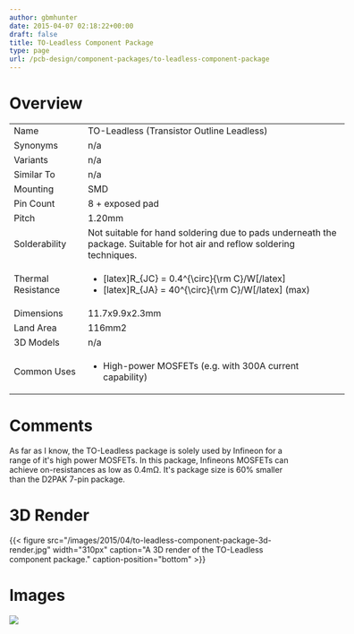 ```yaml
---
author: gbmhunter
date: 2015-04-07 02:18:22+00:00
draft: false
title: TO-Leadless Component Package
type: page
url: /pcb-design/component-packages/to-leadless-component-package
---
```


# Overview


<table style="width: 600px;" >
<tbody >
<tr >

<td >Name
</td>

<td >TO-Leadless (Transistor Outline Leadless)
</td>
</tr>
<tr >

<td >Synonyms
</td>

<td >n/a
</td>
</tr>
<tr >

<td >Variants
</td>

<td >n/a
</td>
</tr>
<tr >

<td >Similar To
</td>

<td >n/a
</td>
</tr>
<tr >

<td >Mounting
</td>

<td >SMD
</td>
</tr>
<tr >

<td >Pin Count
</td>

<td >8 + exposed pad
</td>
</tr>
<tr >

<td >Pitch
</td>

<td >1.20mm
</td>
</tr>
<tr >

<td >Solderability
</td>

<td >Not suitable for hand soldering due to pads underneath the package. Suitable for hot air and reflow soldering techniques.
</td>
</tr>
<tr >

<td >Thermal Resistance
</td>

<td >



  * [latex]R_{JC} = 0.4^{\circ}{\rm C}/W[/latex]
  * [latex]R_{JA} = 40^{\circ}{\rm C}/W[/latex] (max)


</td>
</tr>
<tr >

<td >Dimensions
</td>

<td >11.7x9.9x2.3mm
</td>
</tr>
<tr >

<td >Land Area
</td>

<td >116mm2
</td>
</tr>
<tr >

<td >3D Models
</td>

<td >n/a
</td>
</tr>
<tr >

<td >Common Uses
</td>

<td >



  * High-power MOSFETs (e.g. with 300A current capability)


</td>
</tr>
</tbody>
</table>


# Comments




As far as I know, the TO-Leadless package is solely used by Infineon for a range of it's high power MOSFETs. In this package, Infineons MOSFETs can achieve on-resistances as low as 0.4mΩ. It's package size is 60% smaller than the D2PAK 7-pin package.




# 3D Render


{{< figure src="/images/2015/04/to-leadless-component-package-3d-render.jpg" width="310px" caption="A 3D render of the TO-Leadless component package." caption-position="bottom" >}}


# Images




![](http://blog.mbedded.ninja/nextgen-attach_to_post/preview/id--5412)





##  
